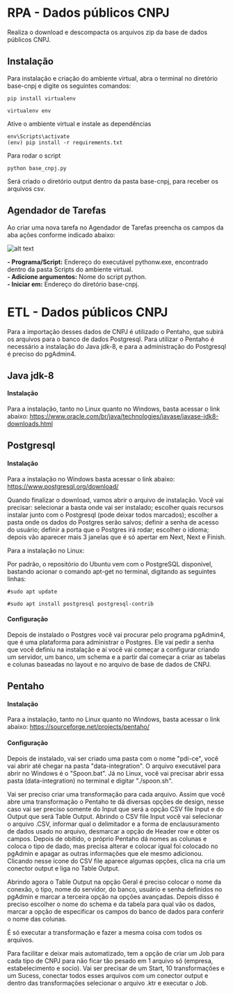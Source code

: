 #   RPA - Dados públicos CNPJ

Realiza o download e descompacta os arquivos zip da base de dados públicos CNPJ.

## Instalação

Para instalação e criação do ambiente virtual, abra o terminal no diretório base-cnpj e digite os seguintes comandos:

```console
pip install virtualenv
```

```console
virtualenv env
```

Ative o ambiente virtual e instale as dependências

```console
env\Scripts\activate
(env) pip install -r requirements.txt
```

Para rodar o script
```console
python base_cnpj.py
```
Será criado o diretório output dentro da pasta base-cnpj, para receber os arquivos csv.

## Agendador de Tarefas

Ao criar uma nova tarefa no Agendador de Tarefas preencha os campos da aba ações conforme indicado abaixo:

![alt text](https://i.imgur.com/iValV12.png)

<b>- Programa/Script:</b> Endereço do executável pythonw.exe, encontrado dentro da pasta Scripts do ambiente virtual. <br/>
<b>- Adicione argumentos:</b> Nome do script python. <br/>
<b>- Iniciar em:</b> Endereço do diretório base-cnpj. <br/>



# ETL - Dados públicos CNPJ

Para a importação desses dados de CNPJ é utilizado o Pentaho, que subirá os arquivos para o banco de dados Postgresql. Para utilizar o Pentaho é necessário a instalação do Java jdk-8, e para a administração do Postgresql é preciso do pgAdmin4.


## Java jdk-8

#### Instalação 

Para a instalação, tanto no Linux quanto no Windows, basta acessar o link abaixo:
https://www.oracle.com/br/java/technologies/javase/javase-jdk8-downloads.html

## Postgresql

#### Instalação 

Para a instalação no Windows basta acessar o link abaixo:
https://www.postgresql.org/download/

Quando finalizar o download, vamos abrir o arquivo de instalação. Você vai precisar: selecionar a basta onde vai ser instalado; escolher quais recursos instalar junto com o Postgresql (pode deixar todos marcados); escolher a pasta onde os dados do Postgres serão salvos; definir a senha de acesso do usuário; definir a porta que o Postgres irá rodar; escolher o idioma; depois vão aparecer mais 3 janelas que é só apertar em Next, Next e Finish.

Para a instalação no Linux:

Por padrão, o repositório do Ubuntu vem com o PostgreSQL disponível, bastando acionar o comando apt-get no terminal, digitando as seguintes linhas:

```console
#sudo apt update
```
```console
#sudo apt install postgresql postgresql-contrib
```
#### Configuração

Depois de instalado o Postgres você vai procurar pelo programa pgAdmin4, que é uma plataforma para administrar o Postgres. Ele vai pedir a senha que você definiu na instalação e aí você vai começar a configurar criando um servidor, um banco, um schema e a partir daí começar a criar as tabelas e colunas baseadas no layout e no arquivo de base de dados de CNPJ.

## Pentaho

#### Instalação 

Para a instalação, tanto no Linux quanto no Windows, basta acessar o link abaixo:
https://sourceforge.net/projects/pentaho/

#### Configuração

Depois de instalado, vai ser criado uma pasta com o nome "pdi-ce", você vai abrir até chegar na pasta "data-integration". O arquivo executável para abrir no Windows é o "Spoon.bat". Já no Linux, você vai precisar abrir essa pasta (data-integration) no terminal e digitar "./spoon.sh".

Vai ser preciso criar uma transformação para cada arquivo. Assim que você abre uma transformação o Pentaho te dá diversas opções de design, nesse caso vai ser preciso somente do Input que será a opção CSV file Input e do Output que será Table Output. Abrindo o CSV file Input você vai selecionar o arquivo .CSV, informar qual o delimitador e a forma de enclausuramento de dados usado no arquivo, desmarcar a opção de Header row e obter os campos. Depois de obitido, o próprio Pentaho dá nomes as colunas e coloca o tipo de dado, mas precisa alterar e colocar igual foi colocado no pgAdmin e apagar as outras informações que ele mesmo adicionou. Clicando nesse ícone do CSV file aparece algumas opções, clica na cria um conector output e liga no Table Output.

Abrindo agora o Table Output na opção Geral é preciso colocar o nome da conexão, o tipo, nome do servidor, do banco, usuário e senha definidos no pgAdmin e marcar a terceira opção na opções avançadas. Depois disso é preciso escolher o nome do schema e da tabela para qual vão os dados, marcar a opção de especificar os campos do banco de dados para conferir o nome das colunas.

É só executar a transformação e fazer a mesma coisa com todos os arquivos.

Para facilitar e deixar mais automatizado, tem a opção de criar um Job para cada tipo de CNPJ para não ficar tão pesado em 1 arquivo só (empresa, estabelecimento e socio). Vai ser precisar de um Start, 10 transformações e um Sucess, conectar todos esses arquivos com um conector output e dentro das transformações selecionar o arquivo .ktr e executar o Job.
